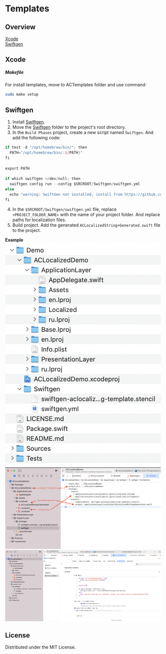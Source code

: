 # Templates

## Overview
[Xcode](#Xcode)\
[Swiftgen](#Swiftgen)

## Xcode

##### Makefile
For install templates, move to  ACTemplates folder and use command: 
```sh
sudo make setup
```

## Swiftgen
1. Install [Swiftgen](https://github.com/SwiftGen/SwiftGen#installation).
2. Move the [Swiftgen](/Swiftgen) folder to the project's root directory.
3. In the `Build Phases` project, create a new script named `Swiftgen`. And add the following code:

```swift
if test -d "/opt/homebrew/bin/"; then
  PATH="/opt/homebrew/bin/:${PATH}"
fi

export PATH

if which swiftgen >/dev/null; then
  swiftgen config run --config $SRCROOT/Swiftgen/swiftgen.yml
else
  echo "warning: SwiftGen not installed, install from https://github.com/SwiftGen/SwiftGen"
fi
```
4. In the `$SRCROOT/Swiftgen/swiftgen.yml` file, replace `<PROJECT_FOLDER_NAME>` with the name of your project folder. And replace paths for localization files.
5. Build project. Add the generated `ACLocalizedString+Generated.swift` file to the project.

**Example**
![](/Images/swiftgen_project_in_finder.png)
![](/Images/swiftgen_project_name_in_yml.png)
![](/Images/swiftgen_build_phases.png)

## License
Distributed under the MIT License.
